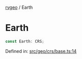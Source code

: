 [rvgeo](../index.md) / Earth

# Earth

```ts
const Earth: CRS;
```

Defined in: [src/geo/crs/base.ts:14](https://github.com/pzq123456/RVGeo/blob/e727f6f6e310621d656b74948bed9956ff45a613/src/geo/crs/base.ts#L14)
